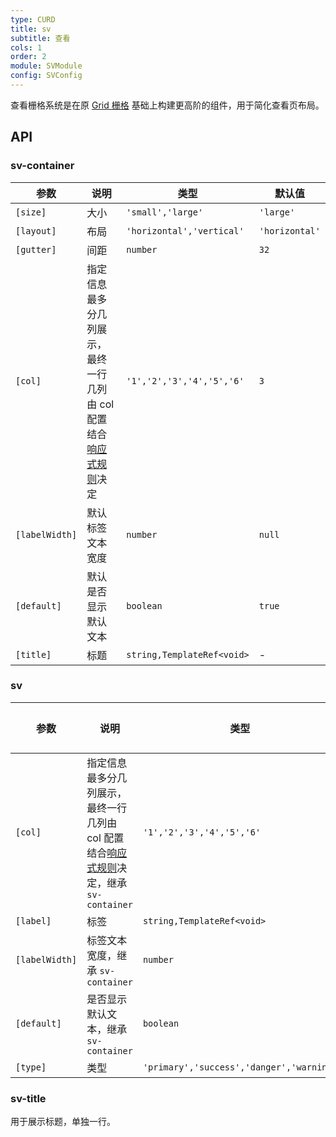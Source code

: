 ```yaml
---
type: CURD
title: sv
subtitle: 查看
cols: 1
order: 2
module: SVModule
config: SVConfig
---
```


查看栅格系统是在原 [Grid 栅格](https://ng.ant.design/components/grid/zh) 基础上构建更高阶的组件，用于简化查看页布局。

## API

### sv-container

| 参数           | 说明                 | 类型                    | 默认值       |
| -------------- | -------------------- | ----------------------- | ------------ |
| `[size]`       | 大小                 | `'small','large'`         | `'large'`      |
| `[layout]`     | 布局                 | `'horizontal','vertical'` | `'horizontal'` |
| `[gutter]`     | 间距                 | `number`                | `32`         |
| `[col]`        | 指定信息最多分几列展示，最终一行几列由 col 配置结合[响应式规则](/theme/responsive)决定         | `'1','2','3','4','5','6'`                | `3`          |
| `[labelWidth]` | 默认标签文本宽度     | `number`                | `null`       |
| `[default]`    | 默认是否显示默认文本 | `boolean`               | `true`       |
| `[title]`      | 标题                                  | `string,TemplateRef<void>`            | - |

### sv

| 参数           | 说明                 | 类型                    | 默认值       |
| -------------- | -------------------- | ----------------------- | ------------ |
| `[col]`        | 指定信息最多分几列展示，最终一行几列由 col 配置结合[响应式规则](/theme/responsive)决定，继承 `sv-container`         | `'1','2','3','4','5','6'`                               | - |
| `[label]`      | 标签                                  | `string,TemplateRef<void>`            | - |
| `[labelWidth]` | 标签文本宽度，继承 `sv-container`     | `number`                               | - |
| `[default]`    | 是否显示默认文本，继承 `sv-container` | `boolean`                              | - |
| `[type]`       | 类型                  | `'primary','success','danger','warning'` | - |

### sv-title

用于展示标题，单独一行。
